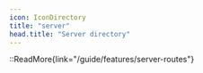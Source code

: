 ```yaml
---
icon: IconDirectory
title: "server"
head.title: "Server directory"
---
```


::ReadMore{link="/guide/features/server-routes"}
